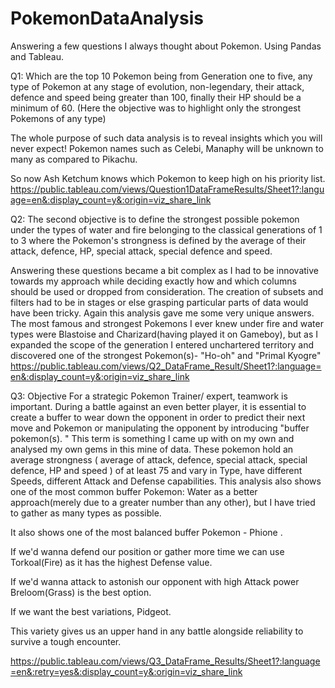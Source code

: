 # PokemonDataAnalysis
Answering a few questions I always thought about Pokemon. Using Pandas and Tableau.


Q1: Which are the top 10 Pokemon being from Generation one to five, any type of Pokemon at any stage of evolution, non-legendary, their attack, defence and speed being greater than 100, finally their HP should be a minimum of 60. (Here the objective was to highlight only the strongest Pokemons of any type)

The whole purpose of such data analysis is to reveal insights which you will never expect! Pokemon names such as Celebi, Manaphy will be unknown to many as compared to Pikachu.

So now Ash Ketchum knows which Pokemon to keep high on his priority list.
https://public.tableau.com/views/Question1DataFrameResults/Sheet1?:language=en&:display_count=y&:origin=viz_share_link



Q2: The second objective is to define the strongest possible pokemon under the types of water and fire belonging to the classical generations of 1 to 3 where the Pokemon's strongness is defined by the average of their attack, defence, HP, special attack, special defence and speed.

Answering these questions became a bit complex as I had to be innovative towards my approach while deciding exactly how and which columns should be used or dropped from consideration. The creation of subsets and filters had to be in stages or else grasping particular parts of data would have been tricky.
Again this analysis gave me some very unique answers. The most famous and strongest Pokemons I ever knew under fire and water types were Blastoise and Charizard(having played it on Gameboy), but as I expanded the scope of the generation I entered unchartered territory and discovered one of the strongest Pokemon(s)- "Ho-oh" and "Primal Kyogre"
https://public.tableau.com/views/Q2_DataFrame_Result/Sheet1?:language=en&:display_count=y&:origin=viz_share_link



Q3: Objective
For a strategic Pokemon Trainer/ expert, teamwork is important. During a battle against an even better player, it is essential to create a buffer to wear down the opponent in order to predict their next move and Pokemon or manipulating the opponent by introducing "buffer pokemon(s). "
This term is something I came up with on my own and analysed my own gems in this mine of data. These pokemon hold an average strongness ( average of attack, defence, special attack, special defence, HP and speed ) of at least 75 and vary in Type, have different Speeds, different Attack and Defense capabilities.
This analysis also shows one of the most common buffer Pokemon: Water as a better approach(merely due to a greater number than any other), but I have tried to gather as many types as possible.

It also shows one of the most balanced buffer Pokemon - Phione .

If we'd wanna defend our position or gather more time we can use Torkoal(Fire) as it has the highest Defense value.

If we'd wanna attack to astonish our opponent with high Attack power Breloom(Grass) is the best option.

If we want the best variations, Pidgeot.

This variety gives us an upper hand in any battle alongside reliability to survive a tough encounter.

https://public.tableau.com/views/Q3_DataFrame_Results/Sheet1?:language=en&:retry=yes&:display_count=y&:origin=viz_share_link


